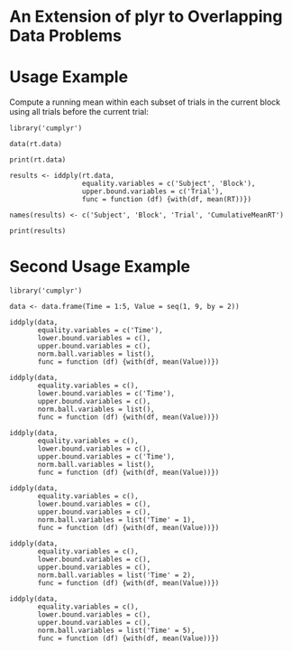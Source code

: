 # An Extension of plyr to Overlapping Data Problems

# Usage Example

Compute a running mean within each subset of trials in the current block using all trials before the current trial:

    library('cumplyr')

    data(rt.data)

    print(rt.data)
    
    results <- iddply(rt.data,
                      equality.variables = c('Subject', 'Block'),
                      upper.bound.variables = c('Trial'),
                      func = function (df) {with(df, mean(RT))})

    names(results) <- c('Subject', 'Block', 'Trial', 'CumulativeMeanRT')
    
    print(results)

# Second Usage Example

    library('cumplyr')

    data <- data.frame(Time = 1:5, Value = seq(1, 9, by = 2))

    iddply(data,
           equality.variables = c('Time'),
           lower.bound.variables = c(),
           upper.bound.variables = c(),
           norm.ball.variables = list(),
           func = function (df) {with(df, mean(Value))})

    iddply(data,
           equality.variables = c(),
           lower.bound.variables = c('Time'),
           upper.bound.variables = c(),
           norm.ball.variables = list(),
           func = function (df) {with(df, mean(Value))})

    iddply(data,
           equality.variables = c(),
           lower.bound.variables = c(),
           upper.bound.variables = c('Time'),
           norm.ball.variables = list(),
           func = function (df) {with(df, mean(Value))})

    iddply(data,
           equality.variables = c(),
           lower.bound.variables = c(),
           upper.bound.variables = c(),
           norm.ball.variables = list('Time' = 1),
           func = function (df) {with(df, mean(Value))})

    iddply(data,
           equality.variables = c(),
           lower.bound.variables = c(),
           upper.bound.variables = c(),
           norm.ball.variables = list('Time' = 2),
           func = function (df) {with(df, mean(Value))})

    iddply(data,
           equality.variables = c(),
           lower.bound.variables = c(),
           upper.bound.variables = c(),
           norm.ball.variables = list('Time' = 5),
           func = function (df) {with(df, mean(Value))})
